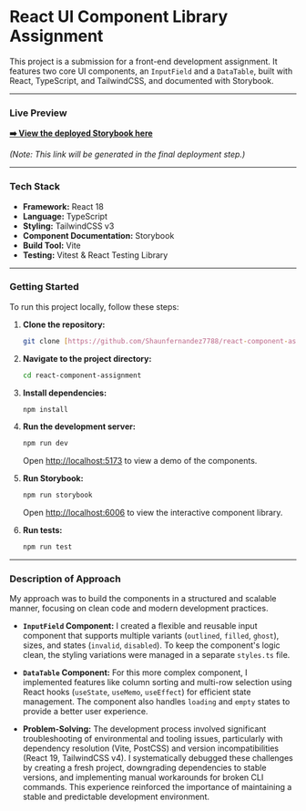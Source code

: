 # React UI Component Library Assignment

This project is a submission for a front-end development assignment. It features two core UI components, an `InputField` and a `DataTable`, built with React, TypeScript, and TailwindCSS, and documented with Storybook.

---

### **Live Preview**

**[➡️ View the deployed Storybook here](https://your-storybook-link-will-go-here.com)**

*(Note: This link will be generated in the final deployment step.)*

---

### **Tech Stack**

* **Framework:** React 18
* **Language:** TypeScript
* **Styling:** TailwindCSS v3
* **Component Documentation:** Storybook
* **Build Tool:** Vite
* **Testing:** Vitest & React Testing Library

---

### **Getting Started**

To run this project locally, follow these steps:

1.  **Clone the repository:**
    ```sh
    git clone [https://github.com/Shaunfernandez7788/react-component-assignment.git](https://github.com/Shaunfernandez7788/react-component-assignment.git)
    ```

2.  **Navigate to the project directory:**
    ```sh
    cd react-component-assignment
    ```

3.  **Install dependencies:**
    ```sh
    npm install
    ```

4.  **Run the development server:**
    ```sh
    npm run dev
    ```
    Open [http://localhost:5173](http://localhost:5173) to view a demo of the components.

5.  **Run Storybook:**
    ```sh
    npm run storybook
    ```
    Open [http://localhost:6006](http://localhost:6006) to view the interactive component library.

6.  **Run tests:**
    ```sh
    npm run test
    ```

---

### **Description of Approach**

My approach was to build the components in a structured and scalable manner, focusing on clean code and modern development practices.

* **`InputField` Component:** I created a flexible and reusable input component that supports multiple variants (`outlined`, `filled`, `ghost`), sizes, and states (`invalid`, `disabled`). To keep the component's logic clean, the styling variations were managed in a separate `styles.ts` file.

* **`DataTable` Component:** For this more complex component, I implemented features like column sorting and multi-row selection using React hooks (`useState`, `useMemo`, `useEffect`) for efficient state management. The component also handles `loading` and `empty` states to provide a better user experience.

* **Problem-Solving:** The development process involved significant troubleshooting of environmental and tooling issues, particularly with dependency resolution (Vite, PostCSS) and version incompatibilities (React 19, TailwindCSS v4). I systematically debugged these challenges by creating a fresh project, downgrading dependencies to stable versions, and implementing manual workarounds for broken CLI commands. This experience reinforced the importance of maintaining a stable and predictable development environment.